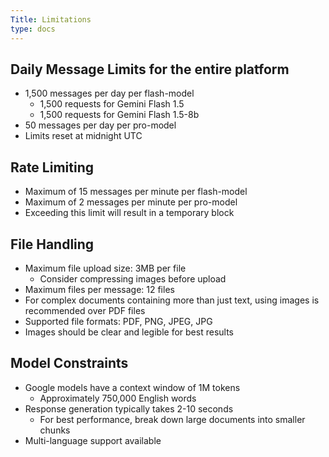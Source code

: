 ```yaml
---
Title: Limitations
type: docs
---
```

## Daily Message Limits for the entire platform
- 1,500 messages per day per flash-model
  - 1,500 requests for Gemini Flash 1.5
  - 1,500 requests for Gemini Flash 1.5-8b
- 50 messages per day per pro-model
- Limits reset at midnight UTC

## Rate Limiting
- Maximum of 15 messages per minute per flash-model
- Maximum of 2 messages per minute per pro-model
- Exceeding this limit will result in a temporary block

## File Handling
- Maximum file upload size: 3MB per file
  - Consider compressing images before upload
- Maximum files per message: 12 files
- For complex documents containing more than just text, using images is recommended over PDF files
- Supported file formats: PDF, PNG, JPEG, JPG
- Images should be clear and legible for best results

## Model Constraints
- Google models have a context window of 1M tokens
  - Approximately 750,000 English words
- Response generation typically takes 2-10 seconds
  - For best performance, break down large documents into smaller chunks
- Multi-language support available

